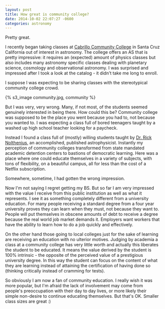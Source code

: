 ```yaml
---
layout: post
title: How great is community college?
date: 2014-10-02 22:07:27 -0600
categories: astronomy
---
```


Pretty great.

I recently began taking classes at [Cabrillo Community College](http://www.cabrillo.edu/) in Santa Cruz California out of interest in astronomy. The college offers an AS that is pretty impressive: it requires an (expected) amount of physics classes but also includes many astronomy specific classes dealing with planetary science, cosmology and observational astronomy. I was surprised and impressed after I took a look at the catalog - it didn't take me long to enroll.

<!--more-->

I suppose I was expecting to be sharing classes with the stereotypical community college crowd.

{% s3_image community.jpg, community %}

But I was very, very wrong. Many, if not most, of the students seemed genuinely interested in being there. How could this be? Community college was supposed to be the place you went because you had to, not because you wanted to. I was expecting a class full of bored teenagers taught by a washed up high school teacher looking for a paycheck.

Instead I found a class full of (mostly) willing students taught by [Dr. Rick Nolthenius](http://www.cabrillo.edu/~rnolthenius/), an accomplished, published astrophysicist. Instantly my perception of community colleges transformed from state mandated academic detention centers to bastions of democratic learning. Here was a place where one could educate themselves in a variety of subjects, with tons of flexibility, on a beautiful campus, all for less than the cost of a Netflix subscription.

Somewhere, sometime, I had gotten the wrong impression.

Now I'm not saying I regret getting my BS. But so far I am very impressed with the value I receive from this public institution as well as what it represents. I see it as something completely different from a university education. For many people receiving a standard degree from a four year university proves they can learn when they must, not because they want to. People will put themselves in obscene amounts of debt to receive a degree because the real world job market demands it. Employers want workers that have the ability to learn how to do a job quickly and effectively.

On the other hand those going to local colleges just for the sake of learning are receiving an education with no ulterior motives. Judging by academia a class at a community college has very little worth and actually this liberates the student to be educated. It means the value derived by the student is 100% intrinsic - the opposite of the perceived value of a prestigious university degree. In this way the student can focus on the content of what they are learning instead of attaining the certification of having done so (thinking critically instead of cramming for tests).

So obviously I am now a fan of community education. I really wish it was more popular, but I'm afraid the lack of involvement may come from people's preoccupation with their day to day lives, or more likely their simple non-desire to continue educating themselves. But that's OK. Smaller class sizes are great :)
